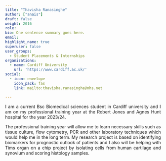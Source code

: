 ```yaml
---
title: "Thavisha Ranasinghe"
author: ["anais"]
draft: false
weight: 2016
role: 
bio: One sentence summary goes here.
email:
highlight_name: true
superuser: false
user_groups:
  - Student Placements & Internships
organizations:
  - name: Cardiff University
    url: 'https://www.cardiff.ac.uk/'
social:
  - icon: envelope
    icon_pack: fas
    link: mailto:thavisha.ranasinghe@nhs.net

---
```

<style>
body {
text-align: justify}
</style>

I am a current Bsc Biomedical sciences student in Cardiff university and I am on my professional training year at the Robert Jones and Agnes Hunt hospital for the year 2023/24. 

The professional training year will allow me to learn necessary skills such as tissue culture,
flow cytometry, PCR and other laboratory techniques which would help me in the long term. My
research project is based on identifying biomarkers for prognostic outlook of patients and I also
will be helping with Tims organ on a chip project by isolating cells from human cartilage and
synovium and scoring histology samples.
